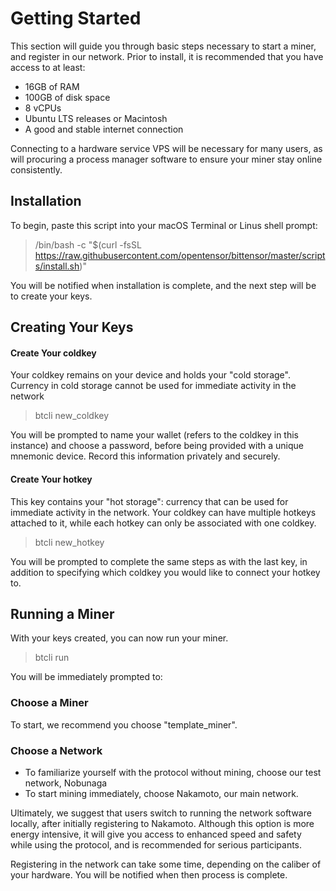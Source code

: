 # Getting Started

This section will guide you through basic steps necessary to start a miner, and register in our network. Prior to install, it is recommended that you have access to at least: 

- 16GB of RAM 
- 100GB of disk space
- 8 vCPUs 
- Ubuntu LTS releases or Macintosh 
- A good and stable internet connection 

Connecting to a hardware service VPS will be necessary for many users, as will procuring a process manager software to ensure your miner stay online consistently. 

## Installation

To begin, paste this script into your macOS Terminal or Linus shell prompt: 

> /bin/bash -c "$(curl -fsSL https://raw.githubusercontent.com/opentensor/bittensor/master/scripts/install.sh)"

You will be notified when installation is complete, and the next step will be to create your keys. 


## Creating Your Keys

#### Create Your coldkey

Your coldkey remains on your device and holds your "cold storage". Currency in cold storage cannot be used for immediate activity in the network 

> btcli new_coldkey

You will be prompted to name your wallet (refers to the coldkey in this instance) and choose a password, before being provided with a unique mnemonic device. Record this information privately and securely. 

#### Create Your hotkey

This key contains your "hot storage": currency that can be used for immediate activity in the network. Your coldkey can have multiple hotkeys attached to it,  while each hotkey can only be associated with one coldkey. 

> btcli new_hotkey

You will be prompted to complete the same steps as with the last key, in addition to specifying which coldkey you would like to connect your hotkey to. 

## Running a Miner

With your keys created, you can now run your miner. 

> btcli run

You will be immediately prompted to: 

### Choose a Miner

To start, we recommend you choose "template_miner". 


### Choose a Network

- To familiarize yourself with the protocol without mining, choose our test network, Nobunaga
- To start mining immediately, choose Nakamoto, our main network. 

Ultimately, we suggest that users switch to running the network software locally, after initially registering to Nakamoto. Although this option is more energy intensive, it will give you access to enhanced speed and safety while using the protocol, and is recommended for serious participants. 

Registering in the network can take some time, depending on the caliber of your hardware. You will be notified when then process is complete. 



